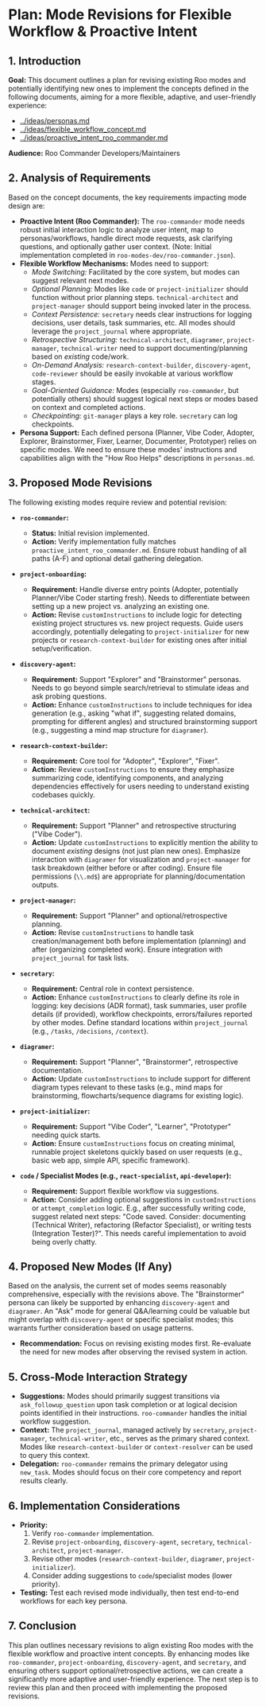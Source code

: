 # Plan: Mode Revisions for Flexible Workflow & Proactive Intent

## 1. Introduction

**Goal:** This document outlines a plan for revising existing Roo modes and potentially identifying new ones to implement the concepts defined in the following documents, aiming for a more flexible, adaptive, and user-friendly experience:

*   [../ideas/personas.md](../ideas/personas.md)
*   [../ideas/flexible_workflow_concept.md](../ideas/flexible_workflow_concept.md)
*   [../ideas/proactive_intent_roo_commander.md](../ideas/proactive_intent_roo_commander.md)

**Audience:** Roo Commander Developers/Maintainers

## 2. Analysis of Requirements

Based on the concept documents, the key requirements impacting mode design are:

*   **Proactive Intent (Roo Commander):** The `roo-commander` mode needs robust initial interaction logic to analyze user intent, map to personas/workflows, handle direct mode requests, ask clarifying questions, and optionally gather user context. (Note: Initial implementation completed in `roo-modes-dev/roo-commander.json`).
*   **Flexible Workflow Mechanisms:** Modes need to support:
    *   *Mode Switching:* Facilitated by the core system, but modes can suggest relevant next modes.
    *   *Optional Planning:* Modes like `code` or `project-initializer` should function without prior planning steps. `technical-architect` and `project-manager` should support being invoked later in the process.
    *   *Context Persistence:* `secretary` needs clear instructions for logging decisions, user details, task summaries, etc. All modes should leverage the `project_journal` where appropriate.
    *   *Retrospective Structuring:* `technical-architect`, `diagramer`, `project-manager`, `technical-writer` need to support documenting/planning based on *existing* code/work.
    *   *On-Demand Analysis:* `research-context-builder`, `discovery-agent`, `code-reviewer` should be easily invokable at various workflow stages.
    *   *Goal-Oriented Guidance:* Modes (especially `roo-commander`, but potentially others) should suggest logical next steps or modes based on context and completed actions.
    *   *Checkpointing:* `git-manager` plays a key role. `secretary` can log checkpoints.
*   **Persona Support:** Each defined persona (Planner, Vibe Coder, Adopter, Explorer, Brainstormer, Fixer, Learner, Documenter, Prototyper) relies on specific modes. We need to ensure these modes' instructions and capabilities align with the "How Roo Helps" descriptions in `personas.md`.

## 3. Proposed Mode Revisions

The following existing modes require review and potential revision:

*   **`roo-commander`:**
    *   **Status:** Initial revision implemented.
    *   **Action:** Verify implementation fully matches `proactive_intent_roo_commander.md`. Ensure robust handling of all paths (A-F) and optional detail gathering delegation.

*   **`project-onboarding`:**
    *   **Requirement:** Handle diverse entry points (Adopter, potentially Planner/Vibe Coder starting fresh). Needs to differentiate between setting up a new project vs. analyzing an existing one.
    *   **Action:** Revise `customInstructions` to include logic for detecting existing project structures vs. new project requests. Guide users accordingly, potentially delegating to `project-initializer` for new projects or `research-context-builder` for existing ones after initial setup/verification.

*   **`discovery-agent`:**
    *   **Requirement:** Support "Explorer" and "Brainstormer" personas. Needs to go beyond simple search/retrieval to stimulate ideas and ask probing questions.
    *   **Action:** Enhance `customInstructions` to include techniques for idea generation (e.g., asking "what if", suggesting related domains, prompting for different angles) and structured brainstorming support (e.g., suggesting a mind map structure for `diagramer`).

*   **`research-context-builder`:**
    *   **Requirement:** Core tool for "Adopter", "Explorer", "Fixer".
    *   **Action:** Review `customInstructions` to ensure they emphasize summarizing code, identifying components, and analyzing dependencies effectively for users needing to understand existing codebases quickly.

*   **`technical-architect`:**
    *   **Requirement:** Support "Planner" and retrospective structuring ("Vibe Coder").
    *   **Action:** Update `customInstructions` to explicitly mention the ability to document *existing* designs (not just plan new ones). Emphasize interaction with `diagramer` for visualization and `project-manager` for task breakdown (either before or after coding). Ensure file permissions (`\\.md$`) are appropriate for planning/documentation outputs.

*   **`project-manager`:**
    *   **Requirement:** Support "Planner" and optional/retrospective planning.
    *   **Action:** Revise `customInstructions` to handle task creation/management both before implementation (planning) and after (organizing completed work). Ensure integration with `project_journal` for task lists.

*   **`secretary`:**
    *   **Requirement:** Central role in context persistence.
    *   **Action:** Enhance `customInstructions` to clearly define its role in logging: key decisions (ADR format), task summaries, user profile details (if provided), workflow checkpoints, errors/failures reported by other modes. Define standard locations within `project_journal` (e.g., `/tasks`, `/decisions`, `/context`).

*   **`diagramer`:**
    *   **Requirement:** Support "Planner", "Brainstormer", retrospective documentation.
    *   **Action:** Update `customInstructions` to include support for different diagram types relevant to these tasks (e.g., mind maps for brainstorming, flowcharts/sequence diagrams for existing logic).

*   **`project-initializer`:**
    *   **Requirement:** Support "Vibe Coder", "Learner", "Prototyper" needing quick starts.
    *   **Action:** Ensure `customInstructions` focus on creating minimal, runnable project skeletons quickly based on user requests (e.g., basic web app, simple API, specific framework).

*   **`code` / Specialist Modes (e.g., `react-specialist`, `api-developer`):**
    *   **Requirement:** Support flexible workflow via suggestions.
    *   **Action:** Consider adding optional suggestions in `customInstructions` or `attempt_completion` logic. E.g., after successfully writing code, suggest related next steps: "Code saved. Consider: documenting (Technical Writer), refactoring (Refactor Specialist), or writing tests (Integration Tester)?". This needs careful implementation to avoid being overly chatty.

## 4. Proposed New Modes (If Any)

Based on the analysis, the current set of modes seems reasonably comprehensive, especially with the revisions above. The "Brainstormer" persona can likely be supported by enhancing `discovery-agent` and `diagramer`. An "Ask" mode for general Q&A/learning could be valuable but might overlap with `discovery-agent` or specific specialist modes; this warrants further consideration based on usage patterns.

*   **Recommendation:** Focus on revising existing modes first. Re-evaluate the need for new modes after observing the revised system in action.

## 5. Cross-Mode Interaction Strategy

*   **Suggestions:** Modes should primarily suggest transitions via `ask_followup_question` upon task completion or at logical decision points identified in their instructions. `roo-commander` handles the initial workflow suggestion.
*   **Context:** The `project_journal`, managed actively by `secretary`, `project-manager`, `technical-writer`, etc., serves as the primary shared context. Modes like `research-context-builder` or `context-resolver` can be used to query this context.
*   **Delegation:** `roo-commander` remains the primary delegator using `new_task`. Modes should focus on their core competency and report results clearly.

## 6. Implementation Considerations

*   **Priority:**
    1.  Verify `roo-commander` implementation.
    2.  Revise `project-onboarding`, `discovery-agent`, `secretary`, `technical-architect`, `project-manager`.
    3.  Revise other modes (`research-context-builder`, `diagramer`, `project-initializer`).
    4.  Consider adding suggestions to `code`/specialist modes (lower priority).
*   **Testing:** Test each revised mode individually, then test end-to-end workflows for each key persona.

## 7. Conclusion

This plan outlines necessary revisions to align existing Roo modes with the flexible workflow and proactive intent concepts. By enhancing modes like `roo-commander`, `project-onboarding`, `discovery-agent`, and `secretary`, and ensuring others support optional/retrospective actions, we can create a significantly more adaptive and user-friendly experience. The next step is to review this plan and then proceed with implementing the proposed revisions.